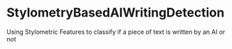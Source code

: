# StylometryBasedAIWritingDetection
Using Stylometric Features to classify if a piece of text is written by an AI or not
